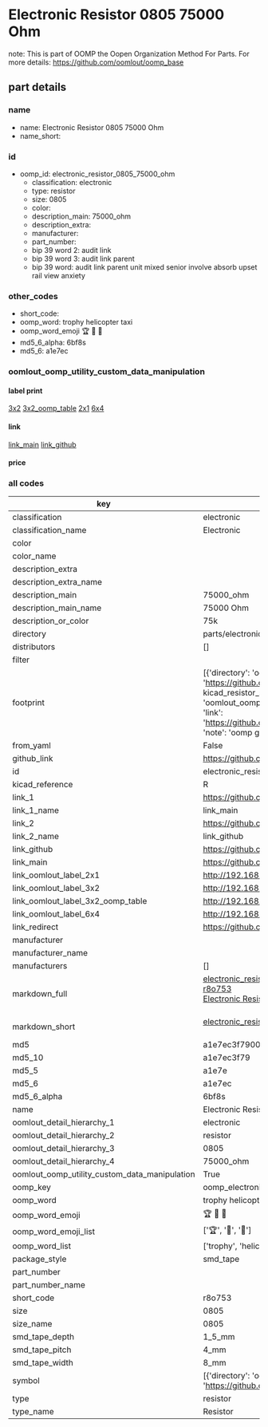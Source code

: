 # Electronic Resistor 0805 75000 Ohm  

note: This is part of OOMP the Oopen Organization Method For Parts. For more details: https://github.com/oomlout/oomp_base

##  part details
  







### name
* name: Electronic Resistor 0805 75000 Ohm
* name_short: 
### id
* oomp_id: electronic_resistor_0805_75000_ohm
  * classification: electronic
  * type: resistor
  * size: 0805
  * color: 
  * description_main: 75000_ohm
  * description_extra: 
  * manufacturer: 
  * part_number: 
  * bip 39 word 2: audit link
  * bip 39 word 3: audit link parent
  * bip 39 word: audit link parent unit mixed senior involve absorb upset rail view anxiety

### other_codes
* short_code: 
* oomp_word: trophy helicopter taxi
* oomp_word_emoji :trophy: :helicopter: :taxi:
* md5_6_alpha: 6bf8s
* md5_6: a1e7ec






### oomlout_oomp_utility_custom_data_manipulation
#### label print
[3x2](http://192.168.1.245:1112/?label=oomp%206bf8s)
[3x2_oomp_table](http://192.168.1.108:1112/?label=oomp%206bf8s)
[2x1](http://192.168.1.242:1112/?label=oomp%206bf8s)
[6x4](http://192.168.1.55:1112/?label=oomp%206bf8s)    

#### link

[link_main](https://github.com/oomlout/oomlout_oomp_version_1_messy/tree/main/parts/electronic_resistor_0805_75000_ohm) [link_github](https://github.com/oomlout/oomlout_oomp_version_1_messy/tree/main/parts/electronic_resistor_0805_75000_ohm)                             

#### price







### all codes 
| key | value |  
| --- | --- |  
| classification | electronic |  
| classification_name | Electronic |  
| color |  |  
| color_name |  |  
| description_extra |  |  
| description_extra_name |  |  
| description_main | 75000_ohm |  
| description_main_name | 75000 Ohm |  
| description_or_color | 75k |  
| directory | parts/electronic_resistor_0805_75000_ohm |  
| distributors | [] |  
| filter |  |  
| footprint | [{'directory': 'oomlout_oomp_footprint_bot/footprints/kicad_resistor_smd_r_0805_2012metric//working/working.kicad_mod', 'index': 0, 'link': 'https://github.com/oomlout/oomlout_oomp_footprint_bot/tree/main/foootprntss/kicad_resistor_smd_r_0805_2012metric', 'note': 'source footprint kicad_resistor_smd_r_0805_2012metric', 'oomp_key': 'oomp_kicad_resistor_smd_r_0805_2012metric'}, {'directory': 'oomlout_oomp_footprint_bot/footprints/oomlout_oomlout_oomp_part_footprints_r8o753_electronic_resistor_0805_75000_ohm//working/working.kicad_mod', 'index': 1, 'link': 'https://github.com/oomlout/oomlout_oomp_footprint_bot/tree/main/foootprntss/oomlout_oomlout_oomp_part_footprints_r8o753_electronic_resistor_0805_75000_ohm', 'note': 'oomp generated footprint', 'oomp_key': 'oomp_oomlout_oomlout_oomp_part_footprints_r8o753_electronic_resistor_0805_75000_ohm'}] |  
| from_yaml | False |  
| github_link | https://github.com/oomlout/oomlout_oomp_part_src/tree/main/parts/electronic_resistor_0805_75000_ohm |  
| id | electronic_resistor_0805_75000_ohm |  
| kicad_reference | R |  
| link_1 | https://github.com/oomlout/oomlout_oomp_version_1_messy/tree/main/parts/electronic_resistor_0805_75000_ohm |  
| link_1_name | link_main |  
| link_2 | https://github.com/oomlout/oomlout_oomp_version_1_messy/tree/main/parts/electronic_resistor_0805_75000_ohm |  
| link_2_name | link_github |  
| link_github | https://github.com/oomlout/oomlout_oomp_version_1_messy/tree/main/parts/electronic_resistor_0805_75000_ohm |  
| link_main | https://github.com/oomlout/oomlout_oomp_version_1_messy/tree/main/parts/electronic_resistor_0805_75000_ohm |  
| link_oomlout_label_2x1 | http://192.168.1.242:1112/?label=oomp%206bf8s |  
| link_oomlout_label_3x2 | http://192.168.1.245:1112/?label=oomp%206bf8s |  
| link_oomlout_label_3x2_oomp_table | http://192.168.1.108:1112/?label=oomp%206bf8s |  
| link_oomlout_label_6x4 | http://192.168.1.55:1112/?label=oomp%206bf8s |  
| link_redirect | https://github.com/oomlout/oomlout_oomp_version_1_messy/tree/main/parts/electronic_resistor_0805_75000_ohm |  
| manufacturer |  |  
| manufacturer_name |  |  
| manufacturers | [] |  
| markdown_full | [electronic_resistor_0805_75000_ohm](none)<br>[r8o753](none)<br>[Electronic Resistor 0805 75000 Ohm](none)<br><br> |  
| markdown_short | [electronic_resistor_0805_75000_ohm](none)<br><br> |  
| md5 | a1e7ec3f7900cec70ec71edb40608078 |  
| md5_10 | a1e7ec3f79 |  
| md5_5 | a1e7e |  
| md5_6 | a1e7ec |  
| md5_6_alpha | 6bf8s |  
| name | Electronic Resistor 0805 75000 Ohm |  
| oomlout_detail_hierarchy_1 | electronic |  
| oomlout_detail_hierarchy_2 | resistor |  
| oomlout_detail_hierarchy_3 | 0805 |  
| oomlout_detail_hierarchy_4 | 75000_ohm |  
| oomlout_oomp_utility_custom_data_manipulation | True |  
| oomp_key | oomp_electronic_resistor_0805_75000_ohm |  
| oomp_word | trophy helicopter taxi |  
| oomp_word_emoji | :trophy: :helicopter: :taxi: |  
| oomp_word_emoji_list | [':trophy:', ':helicopter:', ':taxi:'] |  
| oomp_word_list | ['trophy', 'helicopter', 'taxi'] |  
| package_style | smd_tape |  
| part_number |  |  
| part_number_name |  |  
| short_code | r8o753 |  
| size | 0805 |  
| size_name | 0805 |  
| smd_tape_depth | 1_5_mm |  
| smd_tape_pitch | 4_mm |  
| smd_tape_width | 8_mm |  
| symbol | [{'directory': 'oomlout_oomp_symbol_bot/symbols/kicad_device_r//working/working.kicad_sym', 'index': 0, 'link': 'https://github.com/oomlout/oomlout_oomp_symbol_bot/tree/main/symbols/kicad_device_r', 'oomp_key': 'oomp_kicad_device_r'}] |  
| type | resistor |  
| type_name | Resistor |  
